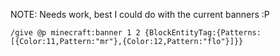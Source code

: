 NOTE: Needs work, best I could do with the current banners :P
```
/give @p minecraft:banner 1 2 {BlockEntityTag:{Patterns:[{Color:11,Pattern:"mr"},{Color:12,Pattern:"flo"}]}}
```